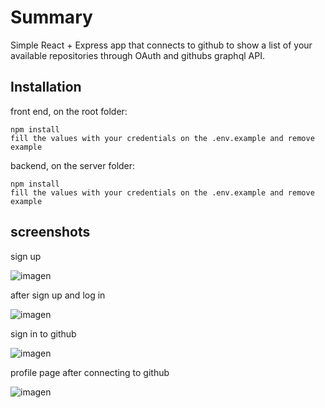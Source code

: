 # Summary
Simple React + Express app that connects to github to show a list of your available repositories through OAuth and githubs graphql API.

## Installation
front end, on the root folder:
```
npm install
fill the values with your credentials on the .env.example and remove example
```

backend, on the server folder:
```
npm install
fill the values with your credentials on the .env.example and remove example
```

## screenshots
sign up

![imagen](https://github.com/user-attachments/assets/9b62d980-de99-43bd-8a05-7558d9492982)

after sign up and log in

![imagen](https://github.com/user-attachments/assets/9da9cd2e-5497-4c8a-ad3a-548547da0274)

sign in to github

![imagen](https://github.com/user-attachments/assets/7ee881f6-1a8d-4635-9724-07825d1dc4ce)

profile page after connecting to github

![imagen](https://github.com/user-attachments/assets/b1c69c1d-05bb-4013-906b-6eb32b6388b5)

